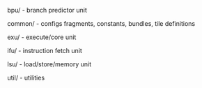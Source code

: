 bpu/ - branch predictor unit

common/ - configs fragments, constants, bundles, tile definitions

exu/ - execute/core unit

ifu/ - instruction fetch unit

lsu/ - load/store/memory unit

util/ - utilities
